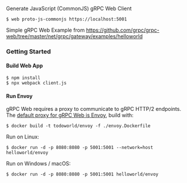 Generate JavaScript (CommonJS) gRPC Web Client

    $ web proto-js-commonjs https://localhost:5001

Simple gRPC Web Example from https://github.com/grpc/grpc-web/tree/master/net/grpc/gateway/examples/helloworld

### Getting Started

#### Build Web App

    $ npm install
    $ npx webpack client.js

#### Run Envoy

gRPC Web requires a proxy to communicate to gRPC HTTP/2 endpoints. 
The [default proxy for gRPC Web is Envoy](https://grpc.io/docs/tutorials/basic/web/#configure-the-envoy-proxy), build with:

    $ docker build -t todoworld/envoy -f ./envoy.Dockerfile 

Run on Linux:

    $ docker run -d -p 8080:8080 -p 5001:5001 --network=host helloworld/envoy

Run on Windows / macOS:

    $ docker run -d -p 8080:8080 -p 5001:5001 helloworld/envoy

